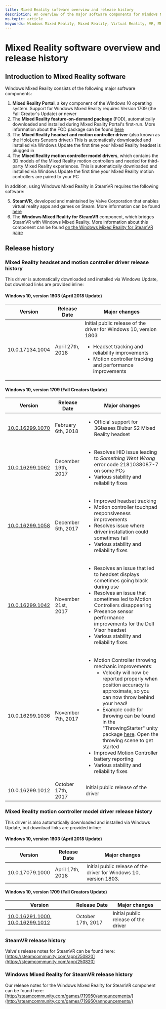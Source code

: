 ```yaml
---
title: Mixed Reality software overview and release history
description: An overview of the major software components for Windows Mixed Reality, and their release history
ms.topic: article
keywords: Windows Mixed Reality, Mixed Reality, Virtual Reality, VR, MR, software components, release history, release notes, version history
---
```



# Mixed Reality software overview and release history

## Introduction to Mixed Reality software

Windows Mixed Reality consists of the following major software components:

1. **Mixed Reality Portal**, a key component of the Windows 10 operating system. Support for Windows Mixed Reality requires Version 1709 (the Fall Creator's Update) or newer
2. The **Mixed Reality feature-on-demand package** (FOD), automatically downloaded and installed during Mixed Reality Portal's first-run. More information about the FOD package can be found [here](https://docs.microsoft.com/en-us/windows/application-management/manage-windows-mixed-reality)
3. The **Mixed Reality headset and motion controller driver** (also known as the HoloLens Sensors driver.) This is automatically downloaded and installed via Windows Update the first time your Mixed Reality headset is plugged in
4. The **Mixed Reality motion controller model drivers**, which contains the 3D models of the Mixed Reality motion controllers and needed for third-party Mixed Reality experiences. This is automatically downloaded and installed via Windows Update the first time your Mixed Reality motion controllers are paired to your PC

In addition, using Windows Mixed Reality in SteamVR requires the following software:

5. **SteamVR**, developed and maintained by Valve Corporation that enables virtual reality apps and games on Steam. More information can be found [here](https://go.microsoft.com/fwlink/?linkid=862788)
6. The **Windows Mixed Reality for SteamVR** component, which bridges SteamVR with Windows Mixed Reality. More information about this component can be found [on the Windows Mixed Reality for SteamVR page](http://store.steampowered.com/app/719950/Windows_Mixed_Reality_for_SteamVR/)


## Release history ##

### Mixed Reality headset and motion controller driver release history ###

This driver is automatically downloaded and installed via Windows Update, but download links are provided inline:

#### Windows 10, version 1803 (April 2018 Update) ####

   | Version          | Release Date          | Major changes                                                 |
   |------------------|-----------------------|---------------------------------------------------------------|
   | 10.0.17134.1004  | April 27th, 2018      | Initial public release of the driver for Windows 10, version 1803<br/> <ul><li>Headset tracking and reliability improvements</li><li>Motion controller tracking and performance improvements</li></ul>  |

#### Windows 10, version 1709 (Fall Creators Update) ####

   | Version          | Release Date          | Major changes                                                 |
   |------------------|-----------------------|---------------------------------------------------------------|
   | [10.0.16299.1070](https://www.microsoft.com/en-us/download/details.aspx?id=56571)  | February 6th, 2018    | <ul><li>Official support for 3Glasses Blubur S2 Mixed Reality headset</li></ul> |
   | [10.0.16299.1062](https://www.microsoft.com/en-us/download/details.aspx?id=56332)  | December 19th, 2017   | <ul><li>Resolves HID issue leading to *Something Went Wrong* error code 2181038087-7 on some PCs</li><li>Various stability and reliability fixes</li></ul> |
   | [10.0.16299.1058](https://www.microsoft.com/en-us/download/details.aspx?id=56277)  | December 5th, 2017    | <ul><li>Improved headset tracking</li><li>Motion controller touchpad responsiveness improvements</li><li>Resolves issue where driver installation could sometimes fail</li><li>Various stability and reliability fixes</li></ul> |
   | [10.0.16299.1042](https://www.microsoft.com/en-us/download/details.aspx?id=56265)  | November 21st, 2017   | <ul><li>Resolves an issue that led to headset displays sometimes going black during use</li><li>Resolves an issue that sometimes led to Motion Controllers disappearing</li><li>Presence sensor performance improvements for the Dell Visor headset</li><li>Various stability and reliability fixes</li></ul> |
   | 10.0.16299.1036  | November 7th, 2017    | <ul><li>Motion Controller throwing mechanic improvements:<ul><li>Velocity will now be reported properly when position accuracy is approximate, so you can now throw behind your head!</li><li>Example code for throwing can be found in the "ThrowingStarter" unity package [here](https://github.com/keluecke/MixedRealityToolkit-Unity/tree/master/External/Unitypackages/). Open the throwing scene to get started</li></ul></li><li>Improved Motion Controller battery reporting</li><li>Various stability and reliability fixes</li></ul> |
   | 10.0.16299.1012  | October 17th, 2017    | Initial public release of the driver                              |

### Mixed Reality motion controller model driver release history ###

This driver is also automatically downloaded and installed via Windows Update, but download links are provided inline:

#### Windows 10, version 1803 (April 2018 Update) ####

   | Version          | Release Date          | Major changes                                                 |
   |------------------|-----------------------|---------------------------------------------------------------|
   | 10.0.17079.1000  | April 17th, 2018      | Initial public release of the driver for Windows 10, version 1803.  |

#### Windows 10, version 1709 (Fall Creators Update) ####

   | Version          | Release Date          | Major changes                                                 |
   |------------------|-----------------------|---------------------------------------------------------------|
   | [10.0.16291.1000, 10.0.16299.1012](http://www.microsoft.com/en-us/download/details.aspx?id=56414)  | October 17th, 2017    | Initial public release of the driver                          |

### SteamVR release history ###

Valve's release notes for SteamVR can be found here: [https://steamcommunity.com/app/250820](https://steamcommunity.com/app/250820)

### Windows Mixed Reality for SteamVR release history ###

Our release notes for the Windows Mixed Reality for SteamVR component can be found here: [http://steamcommunity.com/games/719950/announcements/](http://steamcommunity.com/games/719950/announcements/)
